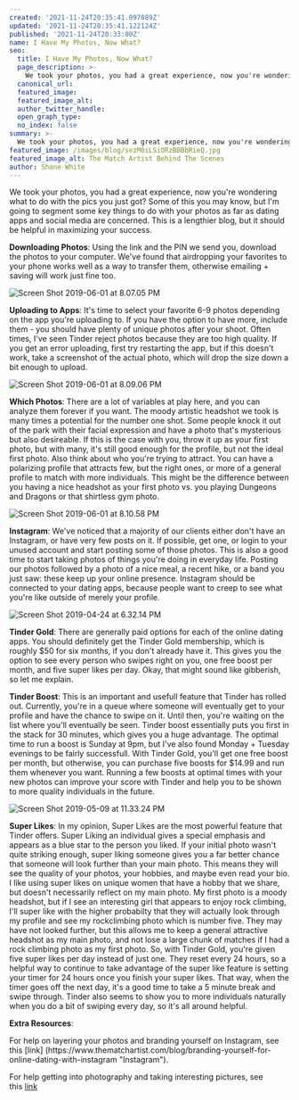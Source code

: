 ```yaml
---
created: '2021-11-24T20:35:41.097089Z'
updated: '2021-11-24T20:35:41.122124Z'
published: '2021-11-24T20:33:00Z'
name: I Have My Photos, Now What?
seo:
  title: I Have My Photos, Now What?
  page_description: >-
    We took your photos, you had a great experience, now you're wondering what to do with the pics you just got? Some of this you may know, but I'm going to segment some key things to do with your photos as far as dating apps and social media are concerned. This is a lengthier blog, but it should be helpful in maximizing your success.
  canonical_url:
  featured_image:
  featured_image_alt:
  author_twitter_handle:
  open_graph_type:
  no_index: false
summary: >-
  We took your photos, you had a great experience, now you're wondering what to do with the pics you just got? Some of this you may know, but I'm going to segment some key things to do with your photos as far as dating apps and social media are concerned. This is a lengthier blog, but it should be helpful in maximizing your success.
featured_image: /images/blog/sezM0iLSiORzBBBbRieQ.jpg
featured_image_alt: The Match Artist Behind The Scenes
author: Shane White
---
```


We took your photos, you had a great experience, now you're wondering what to do with the pics you just got? Some of this you may know, but I'm going to segment some key things to do with your photos as far as dating apps and social media are concerned. This is a lengthier blog, but it should be helpful in maximizing your success.
<p><strong>Downloading Photos</strong>: Using the link and the PIN we send you, download the photos to your computer. We've found that airdropping your favorites to your phone works well as a way to transfer them, otherwise emailing + saving will work just fine too.</p>
<p><img src="https://images.ctfassets.net/9e33rgnm1y4m/vkMIFcRPVM1vMNjT6mEa6/2c08b107fbf196ba89614cae4797412f/Screen_Shot_2019-06-01_at_8.07.05_PM.png" alt="Screen Shot 2019-06-01 at 8.07.05 PM" /></p>
<p><strong>Uploading to Apps</strong>: It's time to select your favorite 6-9 photos depending on the app you're uploading to. If you have the option to have more, include them - you should have plenty of unique photos after your shoot. Often times, I've seen Tinder reject photos because they are too high quality. If you get an error uploading, first try restarting the app, but if this doesn't work, take a screenshot of the actual photo, which will drop the size down a bit enough to upload.</p>
<p><img src="https://images.ctfassets.net/9e33rgnm1y4m/4qlMHdzeTXpi7nqBFIimOO/3f302826ea2d444fb21e2e6dde89db9f/Screen_Shot_2019-06-01_at_8.09.06_PM.png" alt="Screen Shot 2019-06-01 at 8.09.06 PM" /></p>
<p><strong>Which Photos</strong>: There are a lot of variables at play here, and you can analyze them forever if you want. The moody artistic headshot we took is many times a potential for the number one shot. Some people knock it out of the park with their facial expression and have a photo that's mysterious but also desireable. If this is the case with you, throw it up as your first photo, but with many, it's still good enough for the profile, but not the ideal first photo. Also think about who you're trying to attract. You can have a polarizing profile that attracts few, but the right ones, or more of a general profile to match with more individuals. This might be the difference between you having a nice headshot as your first photo vs. you playing Dungeons and Dragons or that shirtless gym photo.</p>
<p><img src="https://images.ctfassets.net/9e33rgnm1y4m/229fo2C5OCZzRiJ1y8a4ft/a57416c44a53e6d24066a408505eb5a4/Screen_Shot_2019-06-01_at_8.10.58_PM.png" alt="Screen Shot 2019-06-01 at 8.10.58 PM" /></p>
<p><strong>Instagram</strong>: We've noticed that a majority of our clients either don't have an Instagram, or have very few posts on it. If possible, get one, or login to your unused account and start posting some of those photos. This is also a good time to start taking photos of things you're doing in everyday life. Posting our photos followed by a photo of a nice meal, a recent hike, or a band you just saw: these keep up your online presence. Instagram should be connected to your dating apps, because people want to creep to see what you're like outside of merely your profile.</p>
<p><img src="https://images.ctfassets.net/9e33rgnm1y4m/PalT019YRkXFydlo0PEXO/9c37216612ef147a6f6ac02c3b80e398/Screen_Shot_2019-04-24_at_6.32.14_PM.png" alt="Screen Shot 2019-04-24 at 6.32.14 PM" /></p>
<p><strong>Tinder Gold</strong>: There are generally paid options for each of the online dating apps. You should definitely get the Tinder Gold membership, which is roughly $50 for six months, if you don't already have it. This gives you the option to see every person who swipes right on you, one free boost per month, and five super likes per day. Okay, that might sound like gibberish, so let me explain.</p>
<p><strong>Tinder Boost</strong>: This is an important and usefull feature that Tinder has rolled out. Currently, you're in a queue where someone will eventually get to your profile and have the chance to swipe on it. Until then, you're waiting on the list where you'll eventually be seen. Tinder boost essentially puts you first in the stack for 30 minutes, which gives you a huge advantage. The optimal time to run a boost is Sunday at 9pm, but I've also found Monday + Tuesday evenings to be fairly successfull. With Tinder Gold, you'll get one free boost per month, but otherwise, you can purchase five boosts for $14.99 and run them whenever you want. Running a few boosts at optimal times with your new photos can improve your score with Tinder and help you to be shown to more quality individuals in the future.</p>
<p><img src="https://images.ctfassets.net/9e33rgnm1y4m/2Eq97Z2IuWQlQ5JmBGwAJw/09ef152f992ccdccbba85d6f294feb34/Screen_Shot_2019-05-09_at_11.33.24_PM.png" alt="Screen Shot 2019-05-09 at 11.33.24 PM" /></p>
<p><strong>Super Likes</strong>: In my opinion, Super Likes are the most powerful feature that Tinder offers. Super Liking an individual gives a special emphasis and appears as a blue star to the person you liked. If your initial photo wasn't quite striking enough, super liking someone gives you a far better chance that someone will look further than your main photo. This means they will see the quality of your photos, your hobbies, and maybe even read your bio. I like using super likes on unique women that have a hobby that we share, but doesn't necessarily reflect on my main photo. My first photo is a moody headshot, but if I see an interesting girl that appears to enjoy rock climbing, I'll super like with the higher probabilty that they will actually look through my profile and see my rockclimbing photo which is number five. They may have not looked further, but this allows me to keep a general attractive headshot as my main photo, and not lose a large chunk of matches if I had a rock climbing photo as my first photo. So, with Tinder Gold, you're given five super likes per day instead of just one. They reset every 24 hours, so a helpful way to continue to take advantage of the super like feature is setting your timer for 24 hours once you finish your super likes. That way, when the timer goes off the next day, it's a good time to take a 5 minute break and swipe through. Tinder also seems to show you to more individuals naturally when you do a bit of swiping every day, so it's all around helpful.</p>
<p><strong>Extra Resources</strong>:</p>
<p>For help on layering your photos and branding yourself on Instagram, see this [link] (https://www.thematchartist.com/blog/branding-yourself-for-online-dating-with-instagram "Instagram").</p>
<p>For help getting into photography and taking interesting pictures, see this<span>&nbsp;</span><a href="https://www.thematchartist.com/blog/buying-a-camera" title="Camera">link</a></p>